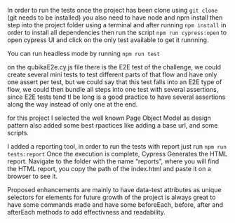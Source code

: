 In order to run the tests once the project has been clone using `git clone ` (git needs to be installed)
you also need to have node and npm install
then step into the project folder using a terminal and after running  `npm install` in order to install all dependencies
then run the script `npm run cypress:open` to open cypress UI and click on the only test available to get it runnning.

You can run headless mode by running `npm run test`

on the qubikaE2e.cy.js file there is the E2E test of the challenge, we could create several mini tests to test different parts of that flow and have only one assert per test, but we could say that this test falls into an E2E type of flow, we could then bundle all steps into one test with several assertions, since E2E tests tend tl be long is a good practice to have several assertions along the way instead of only one at the end.

for this project I selected the well known Page Object Model as design pattern
also added some best rpactices like adding a base url, and some scripts.

I added a reporting tool, in order to run the tests with report just run `npm run tests:report`
Once the execution is complete, Cypress Generates the HTML report. Navigate to the folder with the name “reports”, where you will find the HTML report, you copy the path of the index.html and paste it on a browser to see it.

Proposed enhancements are mainly to have data-test attributes as unique selectors for elements
for future growth of the project is always great to have some commands made and have some beforeEach, before, after and afterEach methods to add effectivness and readability.
